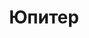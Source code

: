 --- 
title: "Юпитер" 
site: "http://www.malorechka.net.ua" 
town: "Алушта" 
tel: ["+7 (978) 742-89-40, +38 (098) 248-22-14"] 
address: "" 
mail: "malorechka@meta.ua" 
--- 